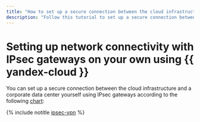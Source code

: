 ```yaml
---
title: "How to set up a secure connection between the cloud infrastructure and a corporate data center on your own using IPsec gateways in {{ yandex-cloud }}"
description: "Follow this tutorial to set up a secure connection between the cloud infrastructure and a corporate data center using IPsec gateways."
---
```


# Setting up network connectivity with IPsec gateways on your own using {{ yandex-cloud }}


You can set up a secure connection between the cloud infrastructure and a corporate data center yourself using IPsec gateways according to the following [chart](index.md):

{% include notitle [ipsec-vpn](../../../_tutorials/infrastructure/ipsec/ipsec-vpn.md) %}